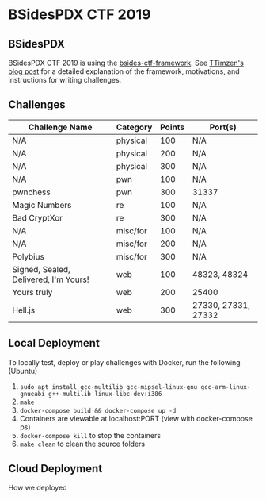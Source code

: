# BSidesPDX CTF 2019

## BSidesPDX

BSidesPDX CTF 2019 is using the [bsides-ctf-framework](https://github.com/BSidesPDX/bsides-ctf-framework). See [TTimzen's blog post](https://www.tophertimzen.com/blog/BSidesPDXCTFFramework/) for a detailed explanation of the framework, motivations, and instructions for writing challenges.

## Challenges

| Challenge Name                        | Category | Points | Port(s)             |
| ------------------------------------- | -------- | ------ | ------------------- |
| N/A                                   | physical | 100    | N/A                 |
| N/A                                   | physical | 200    | N/A                 |
| N/A                                   | physical | 300    | N/A                 |
| N/A                                   | pwn      | 100    | N/A                 |
| pwnchess                              | pwn      | 300    | 31337               |
| Magic Numbers                         | re       | 100    | N/A                 |
| Bad CryptXor                          | re       | 300    | N/A                 |
| N/A                                   | misc/for | 100    | N/A                 |
| N/A                                   | misc/for | 200    | N/A                 |
| Polybius                              | misc/for | 300    | N/A                 |
| Signed, Sealed, Delivered, I'm Yours! | web      | 100    | 48323, 48324        |
| Yours truly                           | web      | 200    | 25400               |
| Hell.js                               | web      | 300    | 27330, 27331, 27332 |

## Local Deployment

To locally test, deploy or play challenges with Docker, run the following (Ubuntu)

1. `sudo apt install gcc-multilib gcc-mipsel-linux-gnu gcc-arm-linux-gnueabi g++-multilib linux-libc-dev:i386`
2. `make`
3. `docker-compose build && docker-compose up -d`
4. Containers are viewable at localhost:PORT (view with docker-compose ps)
5. `docker-compose kill` to stop the containers
6. `make clean` to clean the source folders

## Cloud Deployment

How we deployed
